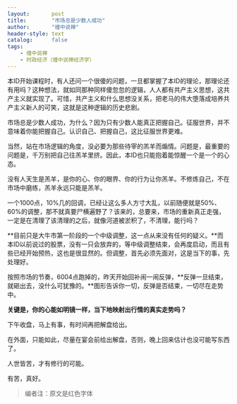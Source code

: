 ```yaml
---
layout:       post
title:        "市场总是少数人成功"
author:       "缠中说禅"
header-style: text
catalog:      false
tags:
    - 缠中说禅
    - 时政经济（缠中说禅经济学）
---
```


本ID开始课程时，有人还问一个很傻的问题，一旦都掌握了本ID的理论，那理论还有用吗？这种想法，就如同那种同样傻忽忽的逻辑，人人都有共产主义思想，这共产主义就实现了。可惜，共产主义和什么思想没关系，把老马的伟大堕落成培养共产主义新人的可笑，这就是这种逻辑的历史悲剧。



市场总是少数人成功，为什么？因为只有少数人能真正把握自己。征服世界，并不意味着你能把握自己。认识自己、把握自己，这比征服世界更难。



当然，站在市场逻辑的角度，没必要为那些待宰的羔羊而煽情。问题是，最重要的问题是，千万别把自己往羔羊里挤。因此，本ID也只能抱着能惊醒一个是一个的心态。



没有人天生是羔羊，是你的心、你的眼界、你的行为让你羔羊。不修炼自己，不在市场中磨练，羔羊永远只能是羔羊。



一个1000点，10%几的回调，已经让这么多人方寸大乱，以前随便就是50%、60%的调整，那不就真要尸横遍野了？该来的，总要来，市场的重新真正走强，一定是在清理了该清理的之后，就像河道被淤积了，不清理，能行吗？



**目前只是大牛市第一阶段的一个中级调整，这一点从来没有任何的疑义。**而本ID以前说过的股票，没有一只会放弃的，等中级调整结束，会再度启动，而且有些已经开始预热，这也是很显然的。但调整，首先必须先面对，这是当下的事，先处理好。



按照市场的节奏，6004点跑掉的，昨天开始回补闹一闹反弹，**反弹一旦结束，就砸出去，没什么可犹豫的。**图形告诉你一切，反弹是否结束，一切尽在走势中。



**关键是，你的心能如明镜一样，当下地映射出行情的真实走势吗？**



下午收盘，马上有事，有时间再把解盘给出。



在外面，只能如此，尽量在宴会前给出解盘，否则，晚上回来估计也没可能写东西了。



人世皆苦，才有修行的可能。



有苦，真好。



> 编者注：原文是红色字体
